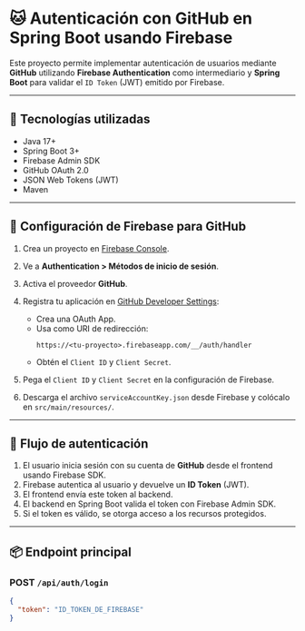 # 🐱 Autenticación con GitHub en Spring Boot usando Firebase

Este proyecto permite implementar autenticación de usuarios mediante **GitHub** utilizando **Firebase Authentication** como intermediario y **Spring Boot** para validar el `ID Token` (JWT) emitido por Firebase.

---

## 🚀 Tecnologías utilizadas

- Java 17+
- Spring Boot 3+
- Firebase Admin SDK
- GitHub OAuth 2.0
- JSON Web Tokens (JWT)
- Maven

---

## 🔧 Configuración de Firebase para GitHub

1. Crea un proyecto en [Firebase Console](https://console.firebase.google.com/).
2. Ve a **Authentication > Métodos de inicio de sesión**.
3. Activa el proveedor **GitHub**.
4. Registra tu aplicación en [GitHub Developer Settings](https://github.com/settings/developers):
   - Crea una OAuth App.
   - Usa como URI de redirección:
     ```
     https://<tu-proyecto>.firebaseapp.com/__/auth/handler
     ```
   - Obtén el `Client ID` y `Client Secret`.
5. Pega el `Client ID` y `Client Secret` en la configuración de Firebase.

6. Descarga el archivo `serviceAccountKey.json` desde Firebase y colócalo en `src/main/resources/`.

---

## 🔁 Flujo de autenticación

1. El usuario inicia sesión con su cuenta de **GitHub** desde el frontend usando Firebase SDK.
2. Firebase autentica al usuario y devuelve un **ID Token** (JWT).
3. El frontend envía este token al backend.
4. El backend en Spring Boot valida el token con Firebase Admin SDK.
5. Si el token es válido, se otorga acceso a los recursos protegidos.

---

## 📦 Endpoint principal

### POST `/api/auth/login`

```json
{
  "token": "ID_TOKEN_DE_FIREBASE"
}
